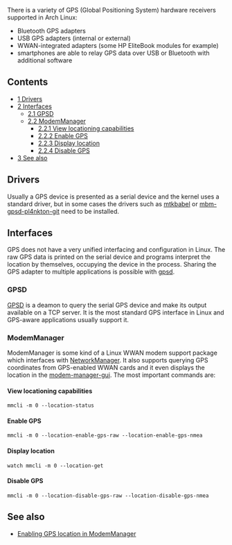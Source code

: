 There is a variety of GPS (Global Positioning System) hardware receivers supported in Arch Linux:

*   Bluetooth GPS adapters
*   USB GPS adapters (internal or external)
*   WWAN-integrated adapters (some HP EliteBook modules for example)
*   smartphones are able to relay GPS data over USB or Bluetooth with additional software

## Contents

*   [1 Drivers](#Drivers)
*   [2 Interfaces](#Interfaces)
    *   [2.1 GPSD](#GPSD)
    *   [2.2 ModemManager](#ModemManager)
        *   [2.2.1 View locationing capabilities](#View_locationing_capabilities)
        *   [2.2.2 Enable GPS](#Enable_GPS)
        *   [2.2.3 Display location](#Display_location)
        *   [2.2.4 Disable GPS](#Disable_GPS)
*   [3 See also](#See_also)

## Drivers

Usually a GPS device is presented as a serial device and the kernel uses a standard driver, but in some cases the drivers such as [mtkbabel](https://aur.archlinux.org/packages/mtkbabel/) or [mbm-gpsd-pl4nkton-git](https://aur.archlinux.org/packages/mbm-gpsd-pl4nkton-git/) need to be installed.

## Interfaces

GPS does not have a very unified interfacing and configuration in Linux. The raw GPS data is printed on the serial device and programs interpret the location by themselves, occupying the device in the process. Sharing the GPS adapter to multiple applications is possible with [gpsd](https://www.archlinux.org/packages/?name=gpsd).

### GPSD

[GPSD](http://www.catb.org/gpsd/) is a deamon to query the serial GPS device and make its output available on a TCP server. It is the most standard GPS interface in Linux and GPS-aware applications usually support it.

### ModemManager

ModemManager is some kind of a Linux WWAN modem support package which interfaces with [NetworkManager](/index.php/NetworkManager "NetworkManager"). It also supports querying GPS coordinates from GPS-enabled WWAN cards and it even displays the location in the [modem-manager-gui](https://www.archlinux.org/packages/?name=modem-manager-gui). The most important commands are:

#### View locationing capabilities

```
mmcli -m 0 --location-status

```

#### Enable GPS

```
mmcli -m 0 --location-enable-gps-raw --location-enable-gps-nmea

```

#### Display location

```
watch mmcli -m 0 --location-get

```

#### Disable GPS

```
mmcli -m 0 --location-disable-gps-raw --location-disable-gps-nmea

```

## See also

*   [Enabling GPS location in ModemManager](https://sigquit.wordpress.com/2012/03/29/enabling-gps-location-in-modemmanager/)